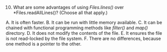 10. What are some advantages of using *Files.lines()* over *Files.readAllLines()?
    (Choose all that apply.)

A. It is often faster.
B. It can be run with little memory available.
C. It can be chained with functional programming methods like *filter()* and *map()* directory.
D. It does not modify the contents of the file.
E. It ensures the file is not read-locked by the file system.
F. There are no differences, because one method is a pointer to the other.